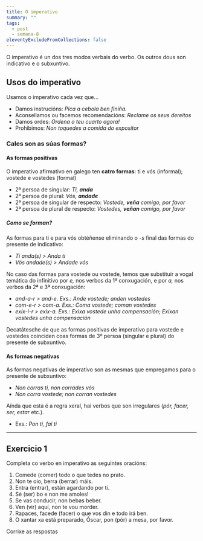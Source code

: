 ```yaml
---
title: O imperativo
summary: ""
tags:
  - post
  - semana-8
eleventyExcludeFromCollections: false
---
```

O imperativo é un dos tres modos verbais do verbo. Os outros dous son indicativo e o subxuntivo. 

## Usos do imperativo

Usamos o imperativo cada vez que...

* Damos instrucións: *Pica a cebola ben finiña.*
* Aconsellamos ou facemos recomendacións: *Reclame os seus dereitos*
* Damos ordes: *Ordena o teu cuarto agora!*
* Prohibimos: *Non toquedes a comida do expositor*

### Cales son as súas formas?

#### As formas positivas

O imperativo afirmativo en galego ten **catro formas**: ti e vós (informal); vostede e vostedes (formal)

* 2ª persoa de singular: *Ti, **anda***
* 2ª persoa de plural: *Vós, **andade***
* 2ª persoa de singular de respecto: *Vostede, **veña** comigo, por favor*
* 2ª persoa de plural de respecto: *Vostedes, **veñan** comigo, por favor* 

##### Como se forman?

As formas para ti e para vós obtéñense eliminando o *\-s* final das formas do presente de indicativo: 

* *Ti anda(s) > Anda ti*
* *Vós andade(s) > Andade vós*

No caso das formas para vostede ou vostede, temos que substituír a vogal temática do infinitivo por *e,* nos verbos da 1ª conxugación, e por *a,* nos verbos da 2ª e 3ª conxugación:

* *and-a-r > and-e.  Exs.:  Ande vostede; anden vostedes*
* *com-e-r > com-a. Exs.: Coma vostede; coman vostedes*
* *exix-i-r > exix-a. Exs.: Exixa vostede unha compensación; Exixan vostedes unha compensación*

Decatátesche de que as formas positivas de imperativo para vostede e vostedes coinciden coas formas de 3º persoa (singular e plural) do presente de subxuntivo.

#### As formas negativas

As formas negativas de imperativo son as mesmas que empregamos para o presente de subxuntivo:

* *Non corras ti, non corrades vós*
* *Non corra vostede; non corran vostedes*

Aínda que esta é a regra xeral, hai verbos que son irregulares (*pór, facer, ser, estar* etc.).

* Exs.: *Pon ti, fai ti* 

- - -

## Exercicio 1

Completa co verbo en imperativo as seguintes oracións:
1. <e-answer>Comede</e-answer> (comer) todo o que tedes no prato.
2. Non te oio, <e-answer>berra</e-answer> (berrar) máis.
3. <e-answer>Entra</e-answer> (entrar), están agardando por ti.
4. <e-answer>Sé</e-answer> (ser) bo  e non me amoles!
5. Se vas conducir, non <e-answer>bebas</e-answer> beber.
6. <e-answer>Ven</e-answer> (vir) aquí, non te vou morder.
7. Rapaces, <e-answer>facede</e-answer> (facer) o que vos din e todo irá ben.
8. O xantar xa está preparado, Óscar, <e-answer>pon</e-answer> (pór) a mesa, por favor.

<e-validate>Corrixe as respostas</e-validate> 





